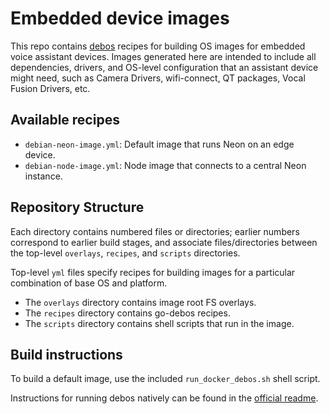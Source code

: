 # Embedded device images
This repo contains [debos](https://github.com/go-debos/debos) recipes for building OS images for embedded voice assistant
devices. Images generated here are intended to include all dependencies, drivers, and OS-level configuration that an assistant
device might need, such as Camera Drivers, wifi-connect, QT packages, Vocal Fusion Drivers, etc.

## Available recipes
- `debian-neon-image.yml`: Default image that runs Neon on an edge device.
- `debian-node-image.yml`: Node image that connects to a central Neon instance.

## Repository Structure
Each directory contains numbered files or directories; earlier numbers correspond to earlier build stages, and 
associate files/directories between the top-level `overlays`, `recipes`, and `scripts` directories.

Top-level `yml` files specify recipes for building images for a particular combination of base OS and platform.

- The `overlays` directory contains image root FS overlays.
- The `recipes` directory contains go-debos recipes.
- The `scripts` directory contains shell scripts that run in the image.

## Build instructions
To build a default image, use the included `run_docker_debos.sh` shell script.

Instructions for running debos natively can be found in the [official readme](https://github.com/go-debos/debos#sypnosis).
